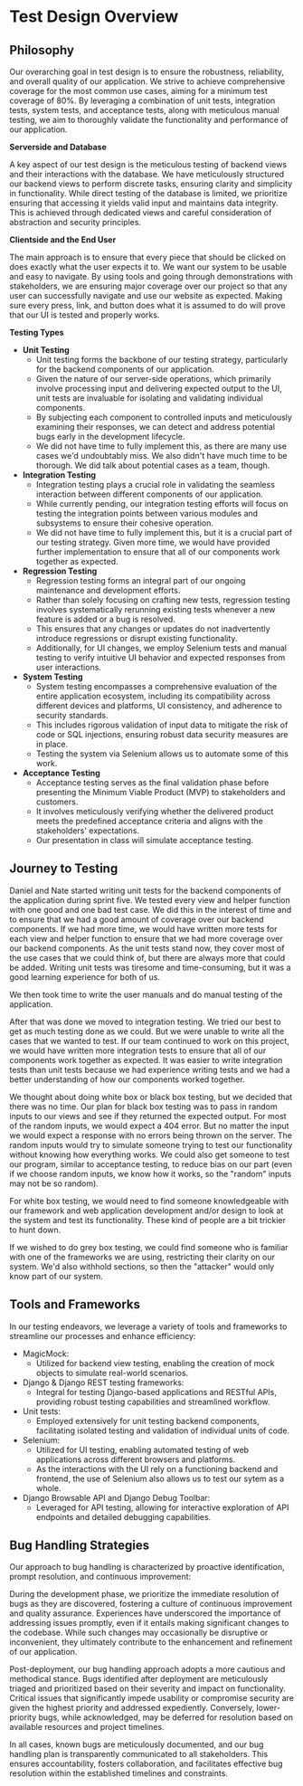 # Test Design Overview

## Philosophy

Our overarching goal in test design is to ensure the robustness, reliability, and overall quality of our application. 
We strive to achieve comprehensive coverage for the most common use cases, aiming for a minimum test coverage of 80%. 
By leveraging a combination of unit tests, integration tests, system tests, and acceptance tests, along with meticulous manual testing, we aim to thoroughly validate the functionality and performance of our application.

**Serverside and Database**

A key aspect of our test design is the meticulous testing of backend views and their interactions with the database. 
We have meticulously structured our backend views to perform discrete tasks, ensuring clarity and simplicity in functionality. 
While direct testing of the database is limited, we prioritize ensuring that accessing it yields valid input and maintains data integrity. 
This is achieved through dedicated views and careful consideration of abstraction and security principles.

**Clientside and the End User**

The main approach is to ensure that every piece that should be clicked on does exactly what the user expects it to. We want our system to be usable and easy to navigate. By using tools and going through demonstrations with stakeholders, we are ensuring major coverage over our project so that any user can successfully navigate and use our website as expected. Making sure every press, link, and button does what it is assumed to do will prove that our UI is tested and properly works.

**Testing Types**

- **Unit Testing**
  - Unit testing forms the backbone of our testing strategy, particularly for the backend components of our application. 
  - Given the nature of our server-side operations, which primarily involve processing input and delivering expected output to the UI, unit tests are invaluable for isolating and validating individual components. 
  - By subjecting each component to controlled inputs and meticulously examining their responses, we can detect and address potential bugs early in the development lifecycle.
  - We did not have time to fully implement this, as there are many use cases we'd undoubtably miss. We also didn't have much time to be thorough. We did talk about potential cases as a team, though.
- **Integration Testing**
  - Integration testing plays a crucial role in validating the seamless interaction between different components of our application. 
  - While currently pending, our integration testing efforts will focus on testing the integration points between various modules and subsystems to ensure their cohesive operation.
  - We did not have time to fully implement this, but it is a crucial part of our testing strategy. Given more time, we would have provided further implementation to ensure that all of our components work together as expected.
- **Regression Testing**
  - Regression testing forms an integral part of our ongoing maintenance and development efforts. 
  - Rather than solely focusing on crafting new tests, regression testing involves systematically rerunning existing tests whenever a new feature is added or a bug is resolved. 
  - This ensures that any changes or updates do not inadvertently introduce regressions or disrupt existing functionality. 
  - Additionally, for UI changes, we employ Selenium tests and manual testing to verify intuitive UI behavior and expected responses from user interactions.
- **System Testing**
  - System testing encompasses a comprehensive evaluation of the entire application ecosystem, including its compatibility across different devices and platforms, UI consistency, and adherence to security standards. 
  - This includes rigorous validation of input data to mitigate the risk of code or SQL injections, ensuring robust data security measures are in place.
  - Testing the system via Selenium allows us to automate some of this work.
- **Acceptance Testing**
  - Acceptance testing serves as the final validation phase before presenting the Minimum Viable Product (MVP) to stakeholders and customers. 
  - It involves meticulously verifying whether the delivered product meets the predefined acceptance criteria and aligns with the stakeholders' expectations.
  - Our presentation in class will simulate acceptance testing.

## Journey to Testing

Daniel and Nate started writing unit tests for the backend components of the application during sprint five. 
We tested every view and helper function with one good and one bad test case. 
We did this in the interest of time and to ensure that we had a good amount of coverage over our backend components.
If we had more time, we would have written more tests for each view and helper function to ensure that we had more coverage over our backend components.
As the unit tests stand now, they cover most of the use cases that we could think of, but there are always more that could be added.
Writing unit tests was tiresome and time-consuming, but it was a good learning experience for both of us.

We then took time to write the user manuals and do manual testing of the application.

After that was done we moved to integration testing. 
We tried our best to get as much testing done as we could.
But we were unable to write all the cases that we wanted to test.
If our team continued to work on this project, we would have written more integration tests to ensure that all of our components work together as expected.
It was easier to write integration tests than unit tests because we had experience writing tests and we had a better understanding of how our components worked together.

We thought about doing white box or black box testing, but we decided that there was no time.
Our plan for black box testing was to pass in random inputs to our views and see if they returned the expected output.
For most of the random inputs, we would expect a 404 error. But no matter the input we would expect a response with no errors being thrown on the server. The random inputs would try to simulate someone trying to test our functionality without knowing how everything works. We could also get someone to test our program, similar to acceptance testing, to reduce bias on our part (even if we choose random inputs, we know how it works, so the "random" inputs may not be so random). 

For white box testing, we would need to find someone knowledgeable with our framework and web application development and/or design to look at the system and test its functionality. These kind of people are a bit trickier to hunt down.

If we wished to do grey box testing, we could find someone who is familiar with one of the frameworks we are using, restricting their clarity on our system. We'd also withhold sections, so then the "attacker" would only know part of our system.

## Tools and Frameworks

In our testing endeavors, we leverage a variety of tools and frameworks to streamline our processes and enhance efficiency:

- MagicMock: 
  - Utilized for backend view testing, enabling the creation of mock objects to simulate real-world scenarios.
- Django & Django REST testing frameworks: 
  - Integral for testing Django-based applications and RESTful APIs, providing robust testing capabilities and streamlined workflow.
- Unit tests: 
  - Employed extensively for unit testing backend components, facilitating isolated testing and validation of individual units of code.
- Selenium: 
  - Utilized for UI testing, enabling automated testing of web applications across different browsers and platforms.
  - As the interactions with the UI rely on a functioning backend and frontend, the use of Selenium also allows us to test our sytem as a whole.
- Django Browsable API and Django Debug Toolbar:
  - Leveraged for API testing, allowing for interactive exploration of API endpoints and detailed debugging capabilities.

## Bug Handling Strategies

Our approach to bug handling is characterized by proactive identification, prompt resolution, and continuous improvement:

During the development phase, we prioritize the immediate resolution of bugs as they are discovered, fostering a culture of continuous improvement and quality assurance. 
Experiences have underscored the importance of addressing issues promptly, even if it entails making significant changes to the codebase. 
While such changes may occasionally be disruptive or inconvenient, they ultimately contribute to the enhancement and refinement of our application.

Post-deployment, our bug handling approach adopts a more cautious and methodical stance. 
Bugs identified after deployment are meticulously triaged and prioritized based on their severity and impact on functionality. 
Critical issues that significantly impede usability or compromise security are given the highest priority and addressed expediently. 
Conversely, lower-priority bugs, while acknowledged, may be deferred for resolution based on available resources and project timelines.

In all cases, known bugs are meticulously documented, and our bug handling plan is transparently communicated to all stakeholders. 
This ensures accountability, fosters collaboration, and facilitates effective bug resolution within the established timelines and constraints.

